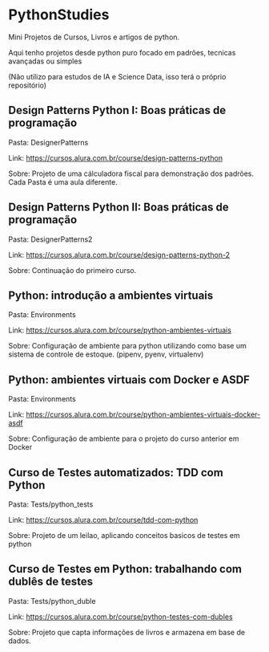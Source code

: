 # PythonStudies

Mini Projetos de Cursos, Livros e artigos de python.

Aqui tenho projetos desde python puro focado em padrões, tecnicas avançadas ou simples

(Não utilizo para estudos de IA e Science Data, isso terá o próprio repositório)



## Design Patterns Python I: Boas práticas de programação
Pasta: DesignerPatterns

Link: https://cursos.alura.com.br/course/design-patterns-python

Sobre: Projeto de uma cálculadora fiscal para demonstração dos padrões. Cada Pasta é uma aula diferente.


## Design Patterns Python II: Boas práticas de programação
Pasta: DesignerPatterns2

Link: https://cursos.alura.com.br/course/design-patterns-python-2

Sobre: Continuação do primeiro curso.


## Python: introdução a ambientes virtuais
Pasta: Environments

Link: https://cursos.alura.com.br/course/python-ambientes-virtuais

Sobre: Configuração de ambiente para python utilizando como base um sistema de controle de estoque. (pipenv, pyenv, virtualenv)


## Python: ambientes virtuais com Docker e ASDF
Pasta: Environments

Link: https://cursos.alura.com.br/course/python-ambientes-virtuais-docker-asdf

Sobre: Configuração de ambiente para o projeto do curso anterior em Docker


## Curso de Testes automatizados: TDD com Python
Pasta: Tests/python_tests

Link: https://cursos.alura.com.br/course/tdd-com-python

Sobre: Projeto de um leilao, aplicando conceitos basicos de testes em python



## Curso de Testes em Python: trabalhando com dublês de testes
Pasta: Tests/python_duble

Link: https://cursos.alura.com.br/course/python-testes-com-dubles

Sobre: Projeto que capta informações de livros e armazena em base de dados.

